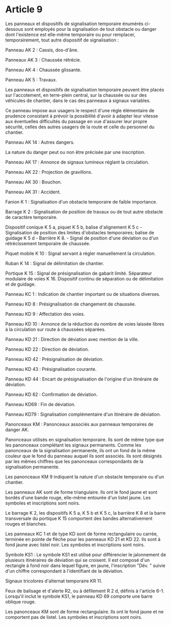 # Article 9

Les panneaux et dispositifs de signalisation temporaire énumérés ci-dessous sont employés pour la signalisation de tout obstacle ou danger dont l'existence est elle-même temporaire ou pour remplacer, temporairement, tout autre dispositif de signalisation :

Panneau AK 2 : Cassis, dos-d'âne.

Panneaux AK 3 : Chaussée rétrécie.

Panneau AK 4 : Chaussée glissante.

Panneau AK 5 : Travaux.

Les panneaux et dispositifs de signalisation temporaire peuvent être placés sur l'accotement, en terre-plein central, sur la chaussée ou sur des véhicules de chantier, dans le cas des panneaux à signaux variables.

Ce panneau impose aux usagers le respect d'une règle élémentaire de prudence consistant à prévoir la possibilité d'avoir à adapter leur vitesse aux éventuelles difficultés du passage en vue d'assurer leur propre sécurité, celles des autres usagers de la route et celle du personnel du chantier.

Panneau AK 14 : Autres dangers.

La nature du danger peut ou non être précisée par une inscription.

Panneau AK 17 : Annonce de signaux lumineux réglant la circulation.

Panneau AK 22 : Projection de gravillons.

Panneau AK 30 : Bouchon.

Panneau AK 31 : Accident.

Fanion K 1 : Signalisation d'un obstacle temporaire de faible importance.

Barrage K 2 : Signalisation de position de travaux ou de tout autre obstacle de caractère temporaire.

Dispositif conique K 5 a, piquet K 5 b, balise d'alignement K 5 c - Signalisation de position des limites d'obstacles temporaires; balise de guidage K 5 d - Barrière K 8. - Signal de position d'une déviation ou d'un rétrécissement temporaire de chaussée.

Piquet mobile K 10 : Signal servant à régler manuellement la circulation.

Ruban K 14 : Signal de délimitation de chantier.

Portique K 15 : Signal de présignalisation de gabarit limité. Séparateur modulaire de voies K 16. Dispositif continu de séparation ou de délimitation et de guidage.

Panneau KC 1 : Indication de chantier important ou de situations diverses.

Panneau KD 8 : Présignalisation de changement de chaussée.

Panneau KD 9 : Affectation des voies.

Panneau KD 10 : Annonce de la réduction du nombre de voies laissée libres à la circulation sur route à chaussées séparées.

Panneau KD 21 : Direction de déviation avec mention de la ville.

Panneau KD 22 : Direction de déviation.

Panneau KD 42 : Présignalisation de déviation.

Panneau KD 43 : Présignalisation courante.

Panneau KD 44 : Encart de présignalisation de l'origine d'un itinéraire de déviation.

Panneau KD 62 : Confirmation de déviation.

Panneau KD69 : Fin de déviation.

Panneau KD79 : Signalisation complémentaire d'un itinéraire de déviation.

Panonceaux KM : Panonceaux associés aux panneaux temporaires de danger AK.

Panonceaux utilisés en signalisation temporaire. Ils sont de même type que les panonceaux complétant les signaux permanents. Comme les panonceaux de la signalisation permanente, ils ont un fond de la même couleur que le fond du panneau auquel ils sont associés. Ils sont désignés par les mêmes chiffres que les panonceaux correspondants de la signalisation permanente.

Les panonceaux KM 9 indiquent la nature d'un obstacle temporaire ou d'un chantier.

Les panneaux AK sont de forme triangulaire. Ils ont le fond jaune et sont bordés d'une bande rouge, elle-même entourée d'un listel jaune. Les symboles et inscriptions sont noirs.

Le barrage K 2, les dispositifs K 5 a, K 5 b et K 5 c, la barrière K 8 et la barre transversale du portique K 15 comportent des bandes alternativement rouges et blanches.

Les panneaux KC 1 et de type KD sont de forme rectangulaire ou carrée, terminée en pointe de flèche pour les panneaux KD 21 et KD 22. Ils sont à fond jaune avec listel noir. Les symboles et inscriptions sont noirs.

Symbole KS1 : Le symbole KS1 est utilisé pour différencier le jalonnement de plusieurs itinéraires de déviation qui se croisent. Il est composé d'un rectangle à fond noir dans lequel figure, en jaune, l'inscription "Dév. " suivie d'un chiffre correspondant à l'identifiant de la déviation.

Signaux tricolores d'alternat temporaire KR 11.

Feux de balisage et d'alerte R2, ou à défilement R 2 d, définis à l'article 6-1. Lorsqu'il inclut le symbole KS1, le panneau KD 69 comporte une barre oblique rouge.

Les panonceaux KM sont de forme rectangulaire. Ils ont le fond jaune et ne comportent pas de listel. Les symboles et inscriptions sont noirs.
